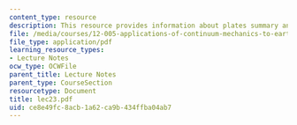 ```yaml
---
content_type: resource
description: This resource provides information about plates summary and fluids.
file: /media/courses/12-005-applications-of-continuum-mechanics-to-earth-atmospheric-and-planetary-sciences-spring-2006/ce8e49fc8acb1a62ca9b434ffba04ab7_lec23.pdf
file_type: application/pdf
learning_resource_types:
- Lecture Notes
ocw_type: OCWFile
parent_title: Lecture Notes
parent_type: CourseSection
resourcetype: Document
title: lec23.pdf
uid: ce8e49fc-8acb-1a62-ca9b-434ffba04ab7
---
```

